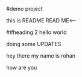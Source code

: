 #demo project

this is README
READ ME<--

##heading 2
hello world

doing some UPDATES

hey there
my name is rohan

how are you
